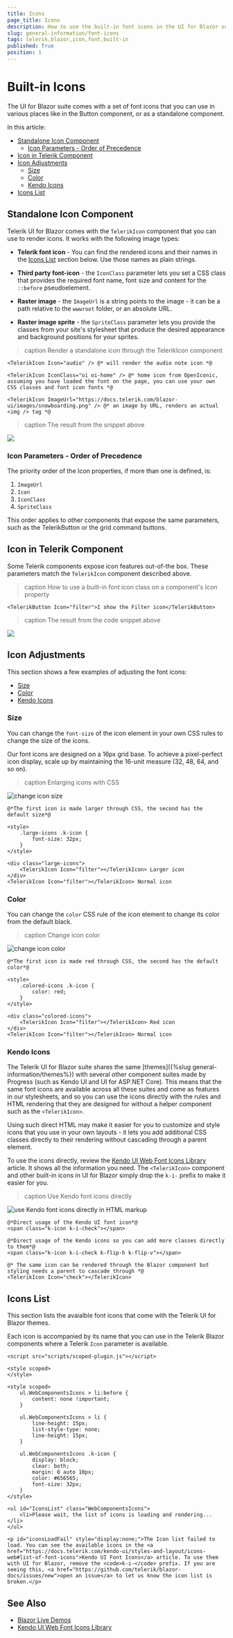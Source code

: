 ```yaml
---
title: Icons
page_title: Icons
description: How to use the built-in font icons in the UI for Blazor suite.
slug: general-information/font-icons
tags: telerik,blazor,icon,font,built-in
published: True
position: 1
---
```


# Built-in Icons

The UI for Blazor suite comes with a set of font icons that you can use in various places like in the Button component, or as a standalone component.

In this article:

* [Standalone Icon Component](#standalone-icon-component)
	* [Icon Parameters - Order of Precedence](#icon-parameters---order-of-precedence)
* [Icon in Telerik Component](#icon-in-telerik-component)
* [Icon Adjustments](#icon-adjustments)
	* [Size](#size)
	* [Color](#color)
	* [Kendo Icons](#kendo-icons)
* [Icons List](#icons-list)
	


## Standalone Icon Component

Telerik UI for Blazor comes with the `TelerikIcon` component that you can use to render icons. It works with the following image types:

* **Telerik font icon** - You can find the rendered icons and their names in the [Icons List](#icons-list) section below. Use those names as plain strings.

* **Third party font-icon** - the `IconClass` parameter lets you set a CSS class that provides the required font name, font size and content for the `::before` pseudoelement.

* **Raster image** - the `ImageUrl` is a string points to the image - it can be a path relative to the `wwwroot` folder, or an absolute URL.

* **Raster image sprite** - the `SpriteClass` parameter lets you provide the classes from your site's stylesheet that produce the desired appearance and background positions for your sprites.

>caption Render a standalone icon through the TelerikIcon component

````CSHTML
<TelerikIcon Icon="audio" /> @* will render the audio note icon *@

<TelerikIcon IconClass="oi oi-home" /> @* home icon from OpenIconic, assuming you have loaded the font on the page, you can use your own CSS classes and font icon fonts *@

<TelerikIcon ImageUrl="https://docs.telerik.com/blazor-ui/images/snowboarding.png" /> @* an image by URL, renders an actual <img /> tag *@
````

>caption The result from the snippet above

![](images/standalone-font-icons.png)

### Icon Parameters - Order of Precedence

The priority order of the Icon properties, if more than one is defined, is:

1. `ImageUrl`
2. `Icon`
3. `IconClass`
4. `SpriteClass`

This order applies to other components that expose the same parameters, such as the TelerikButton or the grid command buttons.

## Icon in Telerik Component

Some Telerik components expose icon features out-of-the box. These parameters match the `TelerikIcon` component described above.

>caption How to use a built-in font icon class on a component's Icon property

````CSHTML
<TelerikButton Icon="filter">I show the Filter icon</TelerikButton>
````

>caption The result from the code snippet above

![](images/telerik-button-with-icon.png)



## Icon Adjustments

This section shows a few examples of adjusting the font icons:

* [Size](#size)
* [Color](#color)
* [Kendo Icons](#kendo-icons)

### Size

You can change the `font-size` of the icon element in your own CSS rules to change the size of the icons.

Our font icons are designed on a 16px grid base. To achieve a pixel-perfect icon display, scale up by maintaining the 16-unit measure (32, 48, 64, and so on).

>caption Enlarging icons with CSS

![change icon size](images/larger-icons-with-css.png)

````CSHTML
@*The first icon is made larger through CSS, the second has the default size*@

<style>
    .large-icons .k-icon {
        font-size: 32px;
    }
</style>

<div class="large-icons">
    <TelerikIcon Icon="filter"></TelerikIcon> Larger icon
</div>
<TelerikIcon Icon="filter"></TelerikIcon> Normal icon
````

### Color

You can change the `color` CSS rule of the icon element to change its color from the default black.

>caption Change icon color

![change icon color](images/colored-icon.png)

````CSHTML
@*The first icon is made red through CSS, the second has the default color*@

<style>
    .colored-icons .k-icon {
        color: red;
    }
</style>

<div class="colored-icons">
    <TelerikIcon Icon="filter"></TelerikIcon> Red icon
</div>
<TelerikIcon Icon="filter"></TelerikIcon> Normal icon
````


### Kendo Icons

The Telerik UI for Blazor suite shares the same [themes]({%slug general-information/themes%}) with several other component suites made by Progress (such as Kendo UI and UI for ASP.NET Core). This means that the same font icons are available across all these suites and come as features in our stylesheets, and so you can use the icons directly with the rules and HTML rendering that they are designed for without a helper component such as the `<TelerikIcon>`.

Using such direct HTML may make it easier for you to customize and style icons that you use in your own layouts - it lets you add additional CSS classes directly to their rendering without cascading through a parent element.

To use the icons directly, review the [Kendo UI Web Font Icons Library](https://docs.telerik.com/kendo-ui/styles-and-layout/icons-web) article. It shows all the information you need. The `<TelerikIcon>` component and other built-in icons in UI for Blazor simply drop the `k-i-` prefix to make it easier for you.

>caption Use Kendo font icons directly

![use Kendo font icons directly in HTML markup](images/direct-kendo-icon.png)

````CSHTML
@*Direct usage of the Kendo UI font icon*@
<span class="k-icon k-i-check"></span>

@*Direct usage of the Kendo icons so you can add more classes directly to them*@
<span class="k-icon k-i-check k-flip-h k-flip-v"></span> 

@* The same icon can be rendered through the Blazor component but styling needs a parent to cascade through *@
<TelerikIcon Icon="check"></TelerikIcon>
````






## Icons List

This section lists the avaialble font icons that come with the Telerik UI for Blazor themes. 

Each icon is accompanied by its name that you can use in the Telerik Blazor components where a Telerik `Icon` parameter is available.


<div id="iconListContainer">

    <script src="scripts/scoped-plugin.js"></script>
    
    <style scoped>
    </style>
    
    <style scoped>
        ul.WebComponentsIcons > li:before {
            content: none !important;
        }
    
        ul.WebComponentsIcons > li {
            line-height: 15px;
            list-style-type: none;
            line-height: 15px;
        }
        
        ul.WebComponentsIcons .k-icon {
            display: block;
            clear: both;
            margin: 0 auto 10px;
            color: #656565;
            font-size: 32px;
        }
    </style>
        
    <ul id="IconsList" class="WebComponentsIcons">
        <li>Please wait, the list of icons is loading and rendering...</li>
    </ul>
    
    <p id="iconsLoadFail" style="display:none;">The Icon list failed to load. You can see the available icons in the <a href="https://docs.telerik.com/kendo-ui/styles-and-layout/icons-web#list-of-font-icons">Kendo UI Font Icons</a> article. To use them with UI for Blazor, remove the <code>k-i-</code> prefix. If you are seeing this, <a href="https://github.com/telerik/blazor-docs/issues/new">open an issue</a> to let us know the icon list is broken.</p>

</div>

<script>
    function scopeLatestTheme() {
        var latestThemeUrl = "https://unpkg.com/@progress/kendo-theme-default@latest/dist/all.css";

        $.ajax({
            url: latestThemeUrl,
            dataType: "text/css",
            success: function (data, extStatus, jqXHR) {
                console.log("fetching the themes changed, the icons list needs to be fixed, please open an issue if you see this");
                showFallbackInfo();
            },
            error: function (data, extStatus, jqXHR) {
                if (extStatus == "parsererror") { // we expect parsing the styles to fail
                    document.querySelector("#iconListContainer style").innerHTML = data.responseText;
                }
            },
        });
    }

    function renderIconsList() {
        scopeLatestTheme();

        var iconsListJson = "https://raw.githubusercontent.com/telerik/kendo-icons/develop/src/icons/icons-list.json?token=ABL26UZCFI62VK2U3EVSJZLAEALVM";
       
        $.getJSON(iconsListJson, function (data) {

            var iconsList = data.list;
            var iconsToRender = [];
            
            $.each(iconsList, function (index, iconName) {
                if (iconName != null) {
                    iconsToRender.push(`<li><span class="k-icon k-i-${iconName}"></span>${iconName}</li>`)
                }
            });

            $("#IconsList").html(iconsToRender.join(""));
        })
        .fail(showFallbackInfo);
    }
    
    function showFallbackInfo(){
        document.querySelector("#iconListContainer #iconsLoadFail").style.display = "";
        document.querySelector("#iconListContainer #IconsList").style.display = "none";
    }

    window.addEventListener("load", function () {
        setTimeout(function () {
            try {
                renderIconsList();
            } catch (e) {
                showFallbackInfo();
            }
        }, 1500); 
    });
</script>






## See Also

  * [Blazor Live Demos](https://demos.telerik.com/blazor-ui/)
  * [Kendo UI Web Font Icons Library](https://docs.telerik.com/kendo-ui/styles-and-layout/icons-web)
